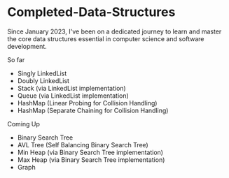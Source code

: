 # Completed-Data-Structures
Since January 2023, I've been on a dedicated journey to learn and master the core data structures essential in computer science and software development.

So far 
* Singly LinkedList
* Doubly LinkedList
* Stack (via LinkedList implementation)
* Queue (via LinkedList implementation)
* HashMap (Linear Probing for Collision Handling)
* HashMap (Separate Chaining for Collision Handling)

Coming Up
* Binary Search Tree
* AVL Tree (Self Balancing Binary Search Tree)
* Min Heap (via Binary Search Tree implementation)
* Max Heap (via Binary Search Tree implementation)
* Graph
  
